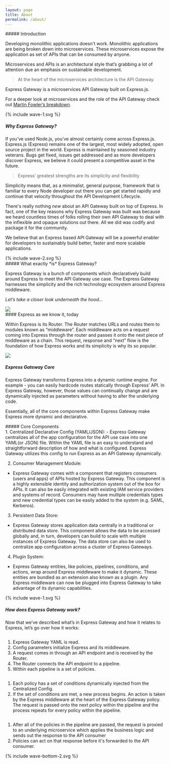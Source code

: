 ```yaml
---
layout: page
title: About
permalink: /about/
---
```


<section class="page-section-normal">
<div class="wrapper-flex">
<div class="wrapper">
<div class="flex-column" markdown="1">
##### Introduction

Developing monolithic applications doesn't work. Monolithic applications are being broken down into microservices. These microservices expose the application as set of APIs that can be consumed by anyone. 

Microservices and APIs is an architectural style that’s grabbing a lot of attention due an emphasis on sustainable development. 

> At the heart of the microservices architecture is the API Gateway.

Express Gateway is a microservices API Gateway built on Express.js.

For a deeper look at microservices and the role of the API Gateway check out [Martin Fowler’s breakdown](http://#).
</div>
</div>
</div>
</section>
<div class="svg-fix">{% include wave-1.svg %}</div>
<section class="page-section-blue">
<div class="wrapper-flex">
<div class="wrapper">
<div class="flex-column" markdown="1">

##### Why Express Gateway?

If you’ve used Node.js, you’ve almost certainly come across Express.js.  Express.js (Express) remains one of the largest, most widely adopted, open source project in the world. Express is maintained by seasoned industry veterans. Bugs get fixed, issues get addressed and as more developers discover Express, we believe it could present a competitive asset in the future.

> Express’ greatest strengths are its simplicity and flexibility

Simplicity means that, as a minimalist, general purpose, framework that is familiar to every Node developer out there you can get started rapidly and continue that velocity throughout the API Development Lifecycle.

There's really nothing _new_ about an API Gateway built on top of Express.  In fact, one of the key reasons why Express Gateway was built was because we heard countless times of folks rolling their own API Gateway to deal with the inflexible and opaque solutions out there. All we did was codify and package it for the community.

We believe that an Express based API Gateway will be a powerful enabler for developers to sustainably build better, faster and more scalable applications.
</div>
</div>
</div>
<div class="svg-fix">{% include wave-2.svg %}</div>
</section>

<section class="page-section-white">
<div class="wrapper-flex">
<div class="wrapper">
<div class="flex-column" markdown="1">
##### What exactly *is* Express Gateway?

Express Gateway is a bunch of components which declaratively build around Express to meet the API Gateway use case. The Express Gateway harnesses the simplicity and the rich technology ecosystem around Express middleware.

*Let’s take a closer look underneath the hood...*

</div>
</div>
</div>

<div class="wrapper border-top-blue flex-row flex-center whatiseg" markdown="1">
<div class="flex-one">
<img src="{{ site.baseurl }}assets/img/Marchitecture_Express-As-We-Know-it_01.png" /></div>
<div class="flex-column" markdown="1">
#### Express as we know it, today

Within Express is its Router. The Router matches URLs and routes them to modules known as “middleware”.  Each middleware acts on a request coming into Express through the router and passes it onto the next piece of middleware as a chain.  This request, response and “next” flow is the foundation of how Express works and its simplicity is why its so popular.
</div>
</div>
<div class="wrapper border-top-blue flex-row flex-row-reverse" markdown="1">
<div class="flex-one">
<img src="{{ site.baseurl }}assets/img/Marchitecture_ExpressGatewayCore_01.png" /></div>
<div class="wrapper" markdown="1">

##### Express Gateway Core
Express Gateway transforms Express into a dynamic runtime engine.  For example - you can easily hardcode routes statically through Express’ API. In Express Gateway, however, those values can continually change and are dynamically injected as parameters without having to alter the underlying code.

Essentially, all of the core components within Express Gateway make Express more dynamic and declarative.
</div>
</div>
<div class="wrapper border-top-blue" markdown="1">
##### Core Components

<div class="wrapper-flex">
<div class="wrapper">
<div class="flex-column shape-style" markdown="1">
1. <span class="li-main">Centralized Declarative Config (YAML/JSON):</span>
  - Express Gateway centralizes all of the app configuration for the API use case into one YAML(or JSON) file.  Within the YAML file is an easy to understand and straightforward description of how and what is configured. Express Gateway utilizes this config to run Express as an API Gateway dynamically.   

2. <span class="li-main">Consumer Management Module:</span>
  - Express Gateway comes with a component that registers consumers (users and apps) of APIs hosted by Express Gateway. This component is a highly extensible identity and authorization system out of the box for APIs. It can also be easily integrated with existing IAM service providers and systems of record. Consumers may have multiple credentials types and new credential types can be easily added to the system (e.g. SAML, Kerberos).

3. <span class="li-main">Persistent Data Store:</span>
  - Express Gateway stores application data centrally in a traditional or distributed data store. This component allows the data to be accessed globally and, in turn, developers can build to scale with multiple instances of Express Gateway. The data store can also be used to centralize app configuration across a cluster of Express Gateways.

4. <span class="li-main">Plugin System:</span>
  - Express Gateway entities, like policies, pipelines, conditions, and actions, wrap around Express middleware to make it dynamic.  These entities are bundled as an extension also known as a plugin. Any Express middleware can now be plugged into Express Gateway to take advantage of its dynamic capabilities.
</div>
</div>
</div>
</div>
</section>

<div class="svg-fix">{% include wave-1.svg %}</div>
<section class="page-section-blue">
<div class="wrapper">
<div class="flex-column infographics" markdown="1">

##### How does Express Gateway work?
Now that we’ve described what’s in Express Gateway and how it relates to Express, let’s go over how it works:
<div class="wrapper flex-row" markdown="1">
<img />

1. Express Gateway YAML is read.
2. Config parameters initialize Express and its middleware.
3. A request comes in through an API endpoint and is received by the Router.
4. The Router connects the API endpoint to a pipeline.
5. Within each pipeline is a set of policies.
</div>
<div class="wrapper flex-row" markdown="1">

<img />

1. Each policy has a set of conditions dynamically injected from the Centralized Config.
2. If the set of conditions are met, a new process begins. An action is taken by the Express middleware at the heart of the Express Gateway policy. The request is passed onto the next policy within the pipeline and the process repeats for every policy within the pipeline.
</div>
<div class="wrapper flex-row" markdown="1">

<img />

1. After all of the policies in the pipeline are passed, the request is proxied to an underlying microservice which applies the business logic and sends out the response to the API consumer
2. Policies can act on that response before it's forwarded to the API consumer.
</div>
</div>
</div>
<div class="svg-fix">{% include wave-bottom-2.svg %}</div>

</section>
